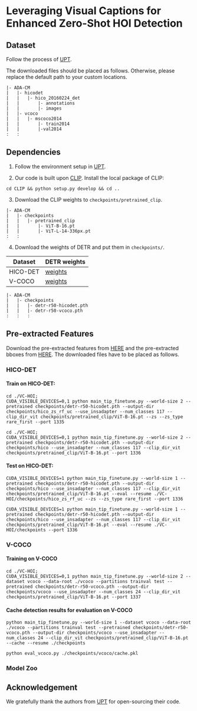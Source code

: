 # Leveraging Visual Captions for Enhanced Zero-Shot HOI Detection

## Dataset 
Follow the process of [UPT](https://github.com/fredzzhang/upt).

The downloaded files should be placed as follows. Otherwise, please replace the default path to your custom locations.
```
|- ADA-CM
|   |- hicodet
|   |   |- hico_20160224_det
|   |       |- annotations
|   |       |- images
|   |- vcoco
|   |   |- mscoco2014
|   |       |- train2014
|   |       |-val2014
:   :      
```

## Dependencies
1. Follow the environment setup in [UPT](https://github.com/fredzzhang/upt).

2. Our code is built upon [CLIP](https://github.com/openai/CLIP). Install the local package of CLIP:
```
cd CLIP && python setup.py develop && cd ..
```

3. Download the CLIP weights to `checkpoints/pretrained_clip`.
```
|- ADA-CM
|   |- checkpoints
|   |   |- pretrained_clip
|   |       |- ViT-B-16.pt
|   |       |- ViT-L-14-336px.pt
:   :      
```

4. Download the weights of DETR and put them in `checkpoints/`.


| Dataset | DETR weights |
| --- | --- |
| HICO-DET | [weights](https://drive.google.com/file/d/1BQ-0tbSH7UC6QMIMMgdbNpRw2NcO8yAD/view?usp=sharing)  |
| V-COCO | [weights](https://drive.google.com/file/d/1AIqc2LBkucBAAb_ebK9RjyNS5WmnA4HV/view?usp=sharing) |


```
|- ADA-CM
|   |- checkpoints
|   |   |- detr-r50-hicodet.pth
|   |   |- detr-r50-vcoco.pth
:   :   :
```

## Pre-extracted Features
Download the pre-extracted features from [HERE](https://drive.google.com/file/d/1lUnUQD3XcWyQdwDHMi74oXBcivibGIWN/view?usp=sharing) and the pre-extracted bboxes from [HERE](https://drive.google.com/file/d/1xHGr36idtYSzMYGHKvvxMJyTiaq317Ev/view?usp=sharing). The downloaded files have to be placed as follows.


### HICO-DET
#### Train on HICO-DET:
```
cd ./VC-HOI;
CUDA_VISIBLE_DEVICES=0,1 python main_tip_finetune.py --world-size 2 --pretrained checkpoints/detr-r50-hicodet.pth --output-dir checkpoints/hico_zs_rf_uc --use_insadapter --num_classes 117 --clip_dir_vit checkpoints/pretrained_clip/ViT-B-16.pt --zs --zs_type rare_first --port 1335 

cd ./VC-HOI;
CUDA_VISIBLE_DEVICES=0,1 python main_tip_finetune.py --world-size 2 --pretrained checkpoints/detr-r50-hicodet.pth --output-dir checkpoints/hico --use_insadapter --num_classes 117 --clip_dir_vit checkpoints/pretrained_clip/ViT-B-16.pt --port 1336 

```

#### Test on HICO-DET:
```
CUDA_VISIBLE_DEVICES=1 python main_tip_finetune.py --world-size 1 --pretrained checkpoints/detr-r50-hicodet.pth --output-dir checkpoints/hico --use_insadapter --num_classes 117 --clip_dir_vit checkpoints/pretrained_clip/ViT-B-16.pt --eval --resume ./VC-HOI/checkpoints/hico_zs_rf_uc --zs --zs_type rare_first --port 1336

CUDA_VISIBLE_DEVICES=1 python main_tip_finetune.py --world-size 1 --pretrained checkpoints/detr-r50-hicodet.pth --output-dir checkpoints/hico --use_insadapter --num_classes 117 --clip_dir_vit checkpoints/pretrained_clip/ViT-B-16.pt --eval --resume ./VC-HOI/checkpoints --port 1336
```

### V-COCO
#### Training on V-COCO
```
cd ./VC-HOI;
CUDA_VISIBLE_DEVICES=0,1 python main_tip_finetune.py --world-size 2 --dataset vcoco --data-root ./vcoco --partitions trainval test --pretrained checkpoints/detr-r50-vcoco.pth --output-dir checkpoints/vcoco --use_insadapter --num_classes 24 --clip_dir_vit checkpoints/pretrained_clip/ViT-B-16.pt --port 1337
```

#### Cache detection results for evaluation on V-COCO
```
python main_tip_finetune.py --world-size 1 --dataset vcoco --data-root ./vcoco --partitions trainval test --pretrained checkpoints/detr-r50-vcoco.pth --output-dir checkpoints/vcoco --use_insadapter --num_classes 24 --clip_dir_vit checkpoints/pretrained_clip/ViT-B-16.pt --cache --resume ./checkpoints

python eval_vcoco.py ./checkpoints/vcoco/cache.pkl
```

### Model Zoo


## Acknowledgement
We gratefully thank the authors from [UPT](https://github.com/fredzzhang/upt) for open-sourcing their code.

